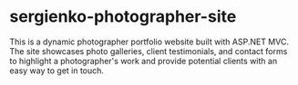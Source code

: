 # sergienko-photographer-site
This is a dynamic photographer portfolio website built with ASP.NET MVC. The site showcases photo galleries, client testimonials, and contact forms to highlight a photographer's work and provide potential clients with an easy way to get in touch.
